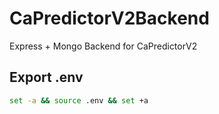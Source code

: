 # CaPredictorV2Backend

Express + Mongo Backend for CaPredictorV2

## Export .env

```bash
set -a && source .env && set +a
```
